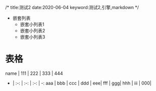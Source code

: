 /*
title:测试2
date:2020-06-04
keyword:测试2,引擎,markdown
*/

- 嵌套列表
   - 嵌套小列表1
   - 嵌套小列表2
   - 嵌套小列表3

# 表格

name | 111 | 222 | 333 | 444
- | :-: | :-: | :-: | -:
aaa | bbb | ccc | ddd | eee| 
fff | ggg| hhh | iii | 000|